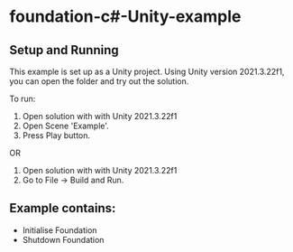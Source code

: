 # foundation-c#-Unity-example

## Setup and Running
This example is set up as a Unity project. Using Unity version 2021.3.22f1, you can open the folder and try out the solution.

To run:

1. Open solution with with Unity 2021.3.22f1
2. Open Scene 'Example'.
3. Press Play button.

OR

1. Open solution with with Unity 2021.3.22f1
2. Go to File -> Build and Run.

## Example contains: 
- Initialise Foundation
- Shutdown Foundation
